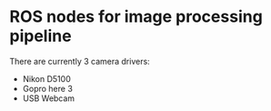 # ROS nodes for image processing pipeline

There are currently 3 camera drivers:

* Nikon D5100
* Gopro here 3
* USB Webcam



    


    